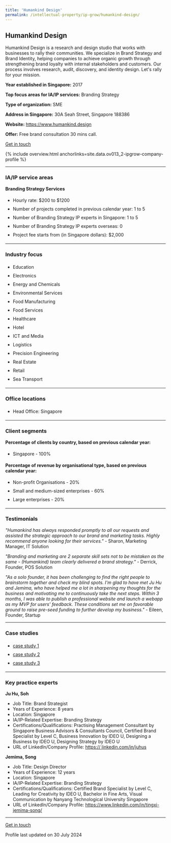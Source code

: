 ```yaml
---
title: 'Humankind Design'
permalink: /intellectual-property/ip-grow/humankind-design/
---
```


## Humankind Design

Humankind Design is a research and design studio that works with businesses to rally their communities. We specialize in Brand Strategy and Brand Identity, helping companies to achieve organic growth through strengthening brand loyalty with internal stakeholders and customers. Our process involves research, audit, discovery, and identity design. Let's rally for your mission.

<b>Year established in Singapore:</b> 2017

<b>Top focus areas for IA/IP services:</b> Branding Strategy

<b>Type of organization:</b> SME

<b>Address in Singapore:</b> 30A Seah Street, Singapore 188386

<b>Website:</b> <a href='https://www.humankind.design'>https://www.humankind.design</a>

<b>Offer:</b> Free brand consultation 30 mins call.

<a class='btn' href='https://form.gov.sg/669e0074fc8b1217e440b40f' target='_blank' rel='noopener'>Get in touch</a>

{% include overview.html anchorlinks=site.data.ov013_2-ipgrow-company-profile %}

---
<a name='ip-related-service-areas'></a>
### IA/IP service areas

**Branding Strategy Services**

<ul>
<li style='line-height: 27px; margin: 0px 0px !important'>Hourly rate:  $200 to $1200</li>
<li style='line-height: 27px; margin: 0px 0px !important'>Number of projects completed in previous calendar year: 1 to 5</li>
<li style='line-height: 27px; margin: 0px 0px !important'>Number of Branding Strategy IP experts in Singapore: 1 to 5</li>
<li style='line-height: 27px; margin: 0px 0px !important'>Number of Branding Strategy IP experts overseas: 0</li>
<li style='line-height: 27px; margin: 0px 0px !important'>Project fee starts from (in Singapore dollars):  $2,000</li>
</ul>

---
<a name='industry-focus'></a>
### Industry focus

<ul><li style='line-height: 27px; margin: 0px 0px !important'> Education</li><li style='line-height: 27px; margin: 0px 0px !important'>Electronics</li><li style='line-height: 27px; margin: 0px 0px !important'>Energy and Chemicals</li><li style='line-height: 27px; margin: 0px 0px !important'>Environmental Services</li><li style='line-height: 27px; margin: 0px 0px !important'>Food Manufacturing</li><li style='line-height: 27px; margin: 0px 0px !important'>Food Services</li><li style='line-height: 27px; margin: 0px 0px !important'>Healthcare</li><li style='line-height: 27px; margin: 0px 0px !important'>Hotel</li><li style='line-height: 27px; margin: 0px 0px !important'>ICT and Media</li><li style='line-height: 27px; margin: 0px 0px !important'>Logistics</li><li style='line-height: 27px; margin: 0px 0px !important'>Precision Engineering</li><li style='line-height: 27px; margin: 0px 0px !important'>Real Estate</li><li style='line-height: 27px; margin: 0px 0px !important'>Retail</li><li style='line-height: 27px; margin: 0px 0px !important'>Sea Transport</li></ul>

---
<a name='office-locations'></a>
### Office locations

<ul><li style='line-height: 27px; margin: 0px 0px !important'> Head Office: Singapore</li></ul>

---
<a name='client-segments'></a>
### Client segments

**Percentage of clients by country, based on previous calendar year:**

<ul><li style='line-height: 27px; margin: 0px 0px !important'> Singapore - 100%</li></ul>

**Percentage of revenue by organisational type, based on previous calendar year:**

<ul><li style='line-height: 27px; margin: 0px 0px !important'> Non-profit Organisations - 20%</li><li style='line-height: 27px; margin: 0px 0px !important'>Small and medium-sized enterprises - 60%</li><li style='line-height: 27px; margin: 0px 0px !important'>Large enterprises - 20%</li></ul>

---
<a name='testimonials'></a>
### Testimonials

*"Humankind has always responded promptly to all our requests and assisted the strategic approach to our brand and marketing tasks. Highly recommend anyone looking for their services."* - Sharon, Marketing Manager, IT Solution

*"Branding and marketing are 2 separate skill sets not to be mistaken as the same - (Humankind) team clearly delivered a brand strategy."* - Derrick, Founder, POS Solution

*"As a solo founder, it has been challenging to find the right people to brainstorm together and check my blind spots. I'm glad to have met Ju Hu and Jemima, who have helped me a lot in sharpening my thoughts for the business and motivating me to continuously take the next steps. Within 3 months, I was able to publish a professional website and launch a webapp as my MVP for users' feedback. These conditions set me on favorable ground to raise pre-seed funding to further develop my business."* - Eileen, Founder, Startup




---
<a name='case-studies'></a>
### Case studies

<ul><li style='line-height: 27px; margin: 0px 0px !important'> <a href="https://humankind.design/yakult/" target="_blank" rel="noopener">case study 1</a></li><li style='line-height: 27px; margin: 0px 0px !important'><a href="https://humankind.design/entity/" target="_blank" rel="noopener">case study 2</a></li><li style='line-height: 27px; margin: 0px 0px !important'><a href="https://humankind.design/bophub/" target="_blank" rel="noopener">case study 3</a></li></ul>

---
<a name='key-practice-experts'></a>
### Key practice experts

**Ju Hu, Soh**

- Job Title: Brand Strategist
- Years of Experience: 8 years
- Location: Singapore
- IA/IP-Related Expertise: Branding Strategy
- Certifications/Qualifications: Practising Management Consultant by Singapore Business Advisors & Consultants Council, Certified Brand Specialist by Level C, Business Innovation by IDEO U, Designing a Business by IDEO U, Designing Strategy by IDEO U
- URL of LinkedIn/Company Profile: <a href="https://linkedin.com/in/juhus" target="_blank" rel="noopener">https:// linkedin.com/in/juhus</a>

**Jemima, Song**
- Job Title: Design Director
- Years of Experience: 12 years
- Location: Singapore 
- IA/IP-Related Expertise: Branding Strategy
- Certifications/Qualifications: Certified Brand Specialist by Level C, Leading for Creativity by IDEO U, Bachelor in Fine Arts, Visual Communication by Nanyang Technological University Singapore
- URL of LinkedIn/Company Profile: <a href="https://www.linkedin.com/in/tingxi-jemima-song/" target="_blank" rel="noopener">https://www.linkedin.com/in/tingxi-jemima-song/</a>


---
<p>
<a class='btn' href='https://form.gov.sg/669e0074fc8b1217e440b40f' target='_blank' rel='noopener'>Get in touch</a>
</p>
Profile last updated on 30 July 2024

